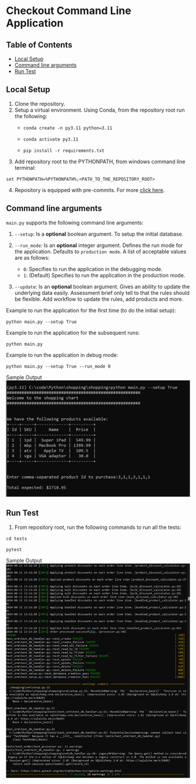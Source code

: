 # Checkout Command Line Application

## Table of Contents

- [Local Setup](#local-setup)
- [Command line arguments](#command-line-arguments)
- [Run Test](#run-test)


## Local Setup
1. Clone the repository.
2. Setup a virtual environment. Using Conda, from the repository root run the following:
    - ```shell
      conda create -n py3.11 python=3.11
      ```
    - ```shell
      conda activate py3.11
      ```
    - ```shell
      pip install -r requirements.txt
      ```
3. Add repository root to the PYTHONPATH, from windows command line terminal:
```shell
set PYTHONPATH=%PYTHONPATH%;<PATH_TO_THE_REPOSITORY_ROOT>
```
4. Repository is equipped with pre-commits. For more [click here](https://pre-commit.com/).


## Command line arguments
`main.py` supports the following command line arguments:

1. `--setup`: Is a **optional** boolean argument. To setup the initial database.
2. `--run_mode`: Is an **optional** integer argument. Defines the run mode for the application. Defaults to `production
   mode`. A list of acceptable values are as follows:
    - `0`: Specifies to run the application in the debugging mode.
    - `1`: (Default) Specifies to run the application in the production mode.

3. `--update`: Is an **optional** boolean argument. Gives an ability to update the underlying data easily. Assessment
   brief only tell to that the rules should be flexible.
    Add workflow to update the rules, add products and more.

Example to run the application for the first time (to do the initial setup):
```
python main.py --setup True
```

Example to run the application for the subsequent runs:
```
python main.py
```

Example to run the application in debug mode:
```
python main.py --setup True --run_mode 0
```

Sample Output
![img.png](img.png)

## Run Test

1. From repository root, run the following commands to run all the tests:
```shell
cd tests
```
```shell  # This will invoke the entire testing suite
pytest
```


Sample Output
![img_1.png](img_1.png)

